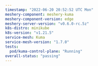 ```yaml
---
timestamp: "2022-06-20 20:52:52 UTC Mon"
meshery-component: meshery-kuma
meshery-component-version: edge
meshery-server-version: "v0.6.0-rc.5z"
k8s-distro: minikube
k8s-version: "v1.21.5"
service-mesh: Kuma
service-mesh-version: "1.7.0"
tests:
  pod/kuma-control-plane: "Running"
overall-status: "passing"
---
```

